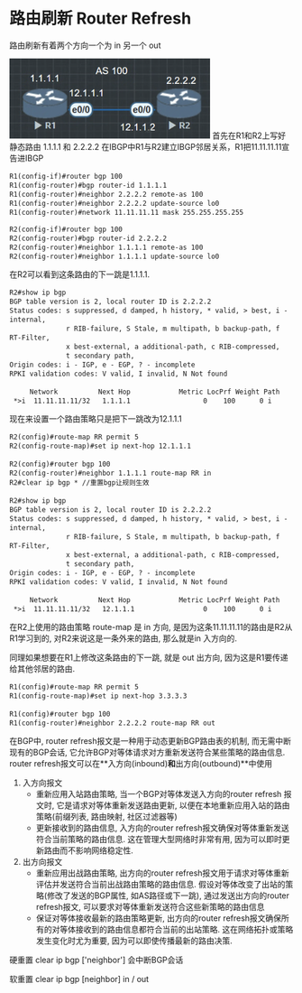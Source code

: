 # 路由刷新 Router Refresh

路由刷新有着两个方向一个为 in 另一个 out

![](image/82164.png)
首先在R1和R2上写好静态路由 1.1.1.1 和 2.2.2.2
在IBGP中R1与R2建立IBGP邻居关系，R1把11.11.11.11宣告进IBGP

```
R1(config-if)#router bgp 100
R1(config-router)#bgp router-id 1.1.1.1
R1(config-router)#neighbor 2.2.2.2 remote-as 100
R1(config-router)#neighbor 2.2.2.2 update-source lo0
R1(config-router)#network 11.11.11.11 mask 255.255.255.255
```

```
R2(config-if)#router bgp 100
R2(config-router)#bgp router-id 2.2.2.2
R2(config-router)#neighbor 1.1.1.1 remote-as 100
R2(config-router)#neighbor 1.1.1.1 update-source lo0
```

在R2可以看到这条路由的下一跳是1.1.1.1.
```
R2#show ip bgp
BGP table version is 2, local router ID is 2.2.2.2
Status codes: s suppressed, d damped, h history, * valid, > best, i - internal,
              r RIB-failure, S Stale, m multipath, b backup-path, f RT-Filter,
              x best-external, a additional-path, c RIB-compressed,
              t secondary path,
Origin codes: i - IGP, e - EGP, ? - incomplete
RPKI validation codes: V valid, I invalid, N Not found

     Network          Next Hop            Metric LocPrf Weight Path
 *>i  11.11.11.11/32   1.1.1.1                  0    100      0 i
```
现在来设置一个路由策略只是把下一跳改为12.1.1.1

```
R2(config)#route-map RR permit 5
R2(config-route-map)#set ip next-hop 12.1.1.1

R2(config)#router bgp 100
R2(config-router)#neighbor 1.1.1.1 route-map RR in
R2#clear ip bgp * //重置bgp让规则生效

R2#show ip bgp
BGP table version is 2, local router ID is 2.2.2.2
Status codes: s suppressed, d damped, h history, * valid, > best, i - internal,
              r RIB-failure, S Stale, m multipath, b backup-path, f RT-Filter,
              x best-external, a additional-path, c RIB-compressed,
              t secondary path,
Origin codes: i - IGP, e - EGP, ? - incomplete
RPKI validation codes: V valid, I invalid, N Not found

     Network          Next Hop            Metric LocPrf Weight Path
 *>i  11.11.11.11/32   12.1.1.1                 0    100      0 i
```

在R2上使用的路由策略 route-map 是 in 方向, 是因为这条11.11.11.11的路由是R2从R1学习到的, 对R2来说这是一条外来的路由, 那么就是in 入方向的.

同理如果想要在R1上修改这条路由的下一跳, 就是 out 出方向, 因为这是R1要传递给其他邻居的路由.

```
R1(config)#route-map RR permit 5
R1(config-route-map)#set ip next-hop 3.3.3.3

R1(config)#router bgp 100
R1(config-router)#neighbor 2.2.2.2 route-map RR out
```

在BGP中, router refresh报文是一种用于动态更新BGP路由表的机制, 而无需中断现有的BGP会话, 它允许BGP对等体请求对方重新发送符合某些策略的路由信息. router refresh报文可以在**入方向(inbound)**和**出方向(outbound)**中使用

1. 入方向报文
    - 重新应用入站路由策略, 当一个BGP对等体发送入方向的router refresh 报文时, 它是请求对等体重新发送路由更新, 以便在本地重新应用入站的路由策略(前缀列表, 路由映射, 社区过滤器等)
    - 更新接收到的路由信息, 入方向的router refresh报文确保对等体重新发送符合当前策略的路由信息. 这在管理大型网络时非常有用, 因为可以即时更新路由而不影响网络稳定性.
2. 出方向报文
    - 重新应用出战路由策略, 出方向的router refresh报文用于请求对等体重新评估并发送符合当前出战路由策略的路由信息. 假设对等体改变了出站的策略(修改了发送的BGP属性, 如AS路径或下一跳), 通过发送出方向的router refresh报文, 可以要求对等体重新发送符合这些新策略的路由信息
    - 保证对等体接收最新的路由策略更新, 出方向的router refresh报文确保所有的对等体接收到的路由信息都符合当前的出站策略. 这在网络拓扑或策略发生变化时尤为重要, 因为可以即使传播最新的路由决策.

    
硬重置
clear ip bgp ['neighbor'] 会中断BGP会话

软重置
clear ip bgp [neighbor] in / out